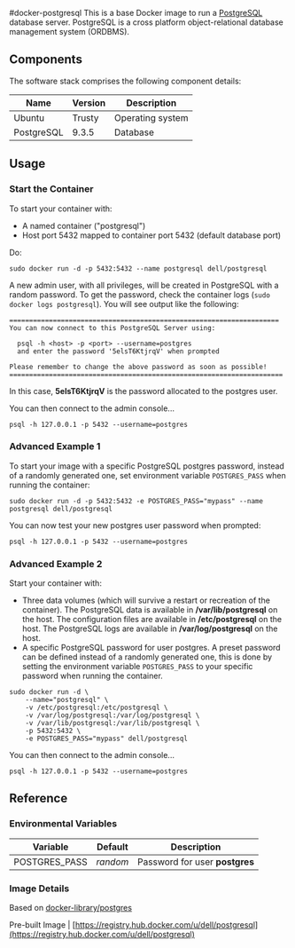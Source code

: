 #docker-postgresql
This is a base Docker image to run a [PostgreSQL](http://www.postgresql.org/) database server. PostgreSQL is a cross platform object-relational database management system (ORDBMS).

## Components
The software stack comprises the following component details:

Name       | Version    | Description
-----------|------------|------------------------------
Ubuntu     | Trusty     | Operating system
PostgreSQL | 9.3.5      | Database

## Usage

### Start the Container
To start your container with:

* A named container ("postgresql")
* Host port 5432 mapped to container port 5432 (default database port)

Do:

    sudo docker run -d -p 5432:5432 --name postgresql dell/postgresql

A new admin user, with all privileges, will be created in PostgreSQL with a random password. To get the password, check the container logs (```sudo docker logs postgresql```). You will see output like the following:

    ====================================================================
    You can now connect to this PostgreSQL Server using:

      psql -h <host> -p <port> --username=postgres
      and enter the password '5elsT6KtjrqV' when prompted

    Please remember to change the above password as soon as possible!
    =====================================================================

In this case, **5elsT6KtjrqV** is the password allocated to the postgres user.

You can then connect to the admin console...

    psql -h 127.0.0.1 -p 5432 --username=postgres


### Advanced Example 1
To start your image with a specific PostgreSQL postgres password, instead of a randomly generated one, set environment variable `POSTGRES_PASS` when running the container:

    sudo docker run -d -p 5432:5432 -e POSTGRES_PASS="mypass" --name postgresql dell/postgresql

You can now test your new postgres user password when prompted:

    psql -h 127.0.0.1 -p 5432 --username=postgres

### Advanced Example 2

Start your container with:
- Three data volumes (which will survive a restart or recreation of the container). The PostgreSQL data is available in **/var/lib/postgresql** on the host. The configuration files are available in **/etc/postgresql** on the host. The PostgreSQL logs are available in **/var/log/postgresql** on the host.
- A specific PostgreSQL password for user postgres. A preset password can be defined instead of a randomly generated one, this is done by setting the environment variable `POSTGRES_PASS` to your specific password when running the container.

```no-highlight
sudo docker run -d \
    --name="postgresql" \
    -v /etc/postgresql:/etc/postgresql \
    -v /var/log/postgresql:/var/log/postgresql \
    -v /var/lib/postgresql:/var/lib/postgresql \
    -p 5432:5432 \
    -e POSTGRES_PASS="mypass" dell/postgresql
```

You can then connect to the admin console...

    psql -h 127.0.0.1 -p 5432 --username=postgres
    
## Reference

### Environmental Variables

Variable      | Default  | Description
--------------|----------|-------------------------------
POSTGRES_PASS | *random* | Password for user **postgres**

### Image Details

Based on [docker-library/postgres](https://github.com/docker-library/postgres)

Pre-built Image | [https://registry.hub.docker.com/u/dell/postgresql](https://registry.hub.docker.com/u/dell/postgresql) 
